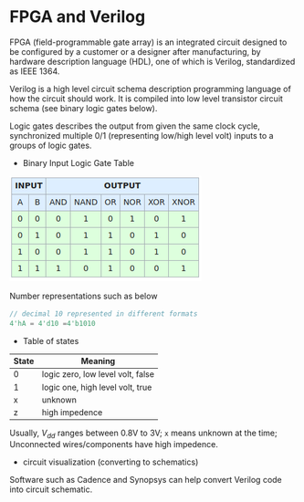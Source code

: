 # FPGA and Verilog

FPGA (field-programmable gate array) is an integrated circuit designed to be configured by a customer or a designer after manufacturing, by hardware description language (HDL), one of which is Verilog, standardized as IEEE 1364.

Verilog is a high level circuit schema description programming language of how the circuit should work. It is compiled into low level transistor circuit schema (see binary logic gates below).

Logic gates describes the output from given the same clock cycle, synchronized multiple 0/1 (representing low/high level volt) inputs to a groups of logic gates.

* Binary Input Logic Gate Table

![logic_gates](imgs/logic_gates.png "logic_gates")

Number representations such as below
```v
// decimal 10 represented in different formats
4'hA = 4'd10 =4'b1010
```

* Table of states

| State | Meaning |
|-----|------------|
| 0 | logic zero, low level volt, false | 
| 1 | logic one, high level volt, true | 
| x | unknown | 
| z | high impedence | 

Usually, $V_{dd}$ ranges between 0.8V to 3V;     `x` means unknown at the time; Unconnected wires/components have high impedence.

* circuit visualization (converting to schematics)

Software such as Cadence and Synopsys can help convert Verilog code into circuit schematic.
